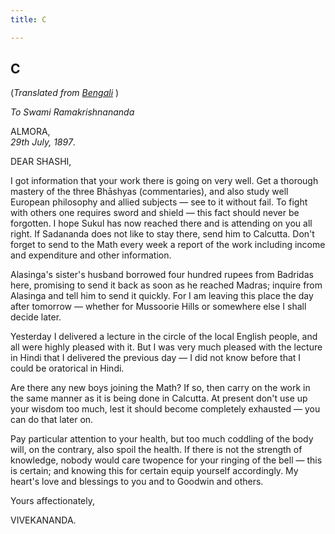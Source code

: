 ```yaml
---
title: C

---
```





  

  


## C

(*Translated from [Bengali](b7361e8100.pdf)* )

*To Swami Ramakrishnananda*

ALMORA,  
*29th July, 1897*.

DEAR SHASHI,

I got information that your work there is going on very well. Get a
thorough mastery of the three Bhāshyas (commentaries), and also study
well European philosophy and allied subjects — see to it without fail.
To fight with others one requires sword and shield — this fact should
never be forgotten. I hope Sukul has now reached there and is attending
on you all right. If Sadananda does not like to stay there, send him to
Calcutta. Don't forget to send to the Math every week a report of the
work including income and expenditure and other information.

Alasinga's sister's husband borrowed four hundred rupees from Badridas
here, promising to send it back as soon as he reached Madras; inquire
from Alasinga and tell him to send it quickly. For I am leaving this
place the day after tomorrow — whether for Mussoorie Hills or somewhere
else I shall decide later.

Yesterday I delivered a lecture in the circle of the local English
people, and all were highly pleased with it. But I was very much pleased
with the lecture in Hindi that I delivered the previous day — I did not
know before that I could be oratorical in Hindi.

Are there any new boys joining the Math? If so, then carry on the work
in the same manner as it is being done in Calcutta. At present don't use
up your wisdom too much, lest it should become completely exhausted —
you can do that later on.

Pay particular attention to your health, but too much coddling of the
body will, on the contrary, also spoil the health. If there is not the
strength of knowledge, nobody would care twopence for your ringing of
the bell — this is certain; and knowing this for certain equip yourself
accordingly. My heart's love and blessings to you and to Goodwin and
others.

Yours affectionately,

VIVEKANANDA.


